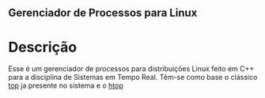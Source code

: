 ## Gerenciador de Processos para Linux 

# Descrição
Esse é um gerenciador de processos para distribuições Linux feito em C++ para a disciplina de Sistemas em Tempo Real. Têm-se como base o clássico [top](http://man7.org/linux/man-pages/man1/top.1.html) ja presente no sistema e o [htop](https://github.com/hishamhm/htop)
